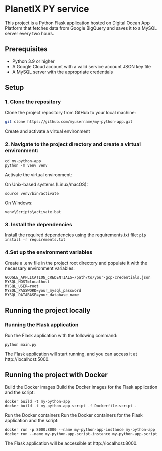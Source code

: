 # PlanetIX PY service

This project is a Python Flask application hosted on Digital Ocean App Platform that fetches data from Google BigQuery and saves it to a MySQL server every two hours.

## Prerequisites

- Python 3.9 or higher
- A Google Cloud account with a valid service account JSON key file
- A MySQL server with the appropriate credentials

## Setup

### 1. Clone the repository

Clone the project repository from GitHub to your local machine:

```bash
git clone https://github.com/myusername/my-python-app.git
```
Create and activate a virtual environment

### 2. Navigate to the project directory and create a virtual environment:

```
cd my-python-app
python -m venv venv
```
Activate the virtual environment:

On Unix-based systems (Linux/macOS):

```source venv/bin/activate```

On Windows:

```venv\Scripts\activate.bat```
### 3. Install the dependencies
   Install the required dependencies using the requirements.txt file:
```pip install -r requirements.txt```

### 4.Set up the environment variables
   Create a .env file in the project root directory and populate it with the necessary environment variables:

```
GOOGLE_APPLICATION_CREDENTIALS=/path/to/your-gcp-credentials.json
MYSQL_HOST=localhost
MYSQL_USER=root
MYSQL_PASSWORD=your_mysql_password
MYSQL_DATABASE=your_database_name
```

## Running the project locally
### Running the Flask application
Run the Flask application with the following command:

```python main.py```

The Flask application will start running, and you can access it at http://localhost:5000.


## Running the project with Docker
Build the Docker images
Build the Docker images for the Flask application and the script:


```
docker build -t my-python-app
docker build -t my-python-app-script -f Dockerfile.script .
```
Run the Docker containers
Run the Docker containers for the Flask application and the script:

```
docker run -p 8000:8000 --name my-python-app-instance my-python-app
docker run --name my-python-app-script-instance my-python-app-script
```

The Flask application will be accessible at http://localhost:8000.